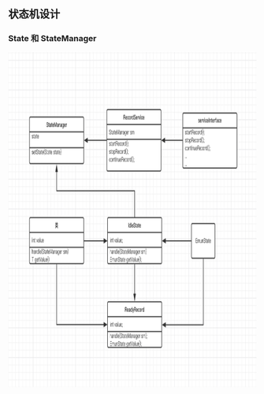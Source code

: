 
## 状态机设计
### State 和 StateManager

<img width="1000" height="680" src="https://github.com/UCodeUStory/StateMachine/blob/master/zhuangtaiji.png"/>

